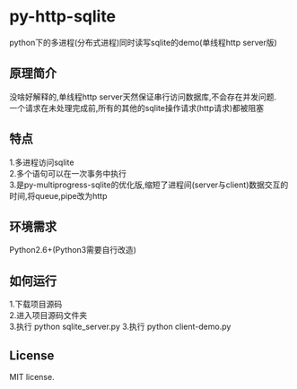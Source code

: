 py-http-sqlite
===
  python下的多进程(分布式进程)同时读写sqlite的demo(单线程http server版)  
  
原理简介
----
  没啥好解释的,单线程http server天然保证串行访问数据库,不会存在并发问题.  
  一个请求在未处理完成前,所有的其他的sqlite操作请求(http请求)都被阻塞
  
特点
---
  1.多进程访问sqlite  
  2.多个语句可以在一次事务中执行  
  3.是py-multiprogress-sqlite的优化版,缩短了进程间(server与client)数据交互的时间,将queue,pipe改为http
  
环境需求
---
  Python2.6+(Python3需要自行改造)  
  
如何运行
---
  1.下载项目源码  
  2.进入项目源码文件夹  
  3.执行 python sqlite_server.py
  3.执行 python client-demo.py  
  
License
---
  MIT license.
